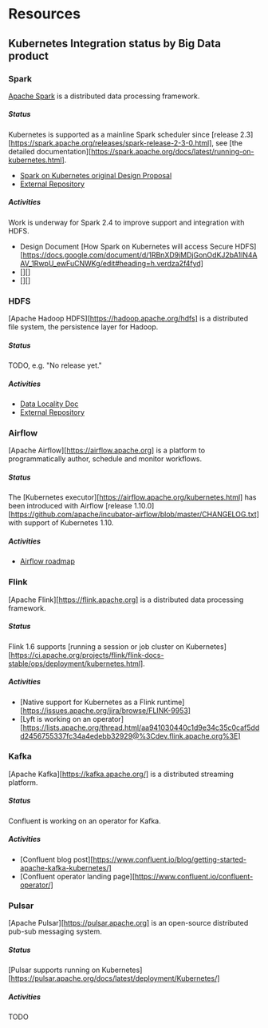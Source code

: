 # Resources

## Kubernetes Integration status by Big Data product

### Spark

[Apache Spark](https://spark.apache.org) is a distributed data processing framework. 

##### Status

Kubernetes is supported as a mainline Spark scheduler since [release 2.3][https://spark.apache.org/releases/spark-release-2-3-0.html], see [the detailed documentation][https://spark.apache.org/docs/latest/running-on-kubernetes.html].

* [Spark on Kubernetes original Design Proposal](https://docs.google.com/document/d/1_bBzOZ8rKiOSjQg78DXOA3ZBIo_KkDJjqxVuq0yXdew/edit#)
* [External Repository](https://github.com/apache-spark-on-k8s/spark)

##### Activities 

Work is underway for Spark 2.4 to improve support and integration with HDFS.
* Design Document [How Spark on Kubernetes will access Secure HDFS][https://docs.google.com/document/d/1RBnXD9jMDjGonOdKJ2bA1lN4AAV_1RwpU_ewFuCNWKg/edit#heading=h.verdza2f4fyd]  
* [][]  
* [][]  

### HDFS

[Apache Hadoop HDFS][https://hadoop.apache.org/hdfs] is a distributed file system, the persistence layer for Hadoop.

##### Status

TODO, e.g. "No release yet."

##### Activities

* [Data Locality Doc](https://docs.google.com/document/d/1TAC6UQDS3M2sin2msFcZ9UBBQFyyz4jFKWw5BM54cQo/edit)
* [External Repository](https://github.com/apache-spark-on-k8s/kubernetes-HDFS)

### Airflow

[Apache Airflow][https://airflow.apache.org] is a platform to programmatically author, schedule and monitor workflows.

##### Status

The [Kubernetes executor][https://airflow.apache.org/kubernetes.html]  has been introduced with Airflow [release 1.10.0][https://github.com/apache/incubator-airflow/blob/master/CHANGELOG.txt]  with support of Kubernetes 1.10. 

##### Activities

* [Airflow roadmap](https://cwiki.apache.org/confluence/pages/viewpage.action?pageId=71013666)

### Flink

[Apache Flink][https://flink.apache.org] is a distributed data processing framework.

##### Status

Flink 1.6 supports [running a session or job cluster on Kubernetes][https://ci.apache.org/projects/flink/flink-docs-stable/ops/deployment/kubernetes.html].

##### Activities

* [Native support for Kubernetes as a Flink runtime][https://issues.apache.org/jira/browse/FLINK-9953] 
* [Lyft is working on an operator][https://lists.apache.org/thread.html/aa941030440c1d9e34c35c0caf5ddd2456755337fc34a4edebb32929@%3Cdev.flink.apache.org%3E] 

### Kafka

[Apache Kafka][https://kafka.apache.org/] is a distributed streaming platform.

##### Status

Confluent is working on an operator for Kafka.

##### Activities   

* [Confluent blog post][https://www.confluent.io/blog/getting-started-apache-kafka-kubernetes/] 
* [Confluent operator landing page][https://www.confluent.io/confluent-operator/] 

### Pulsar

[Apache Pulsar][https://pulsar.apache.org] is an open-source distributed pub-sub messaging system.

##### Status

[Pulsar supports running on Kubernetes][https://pulsar.apache.org/docs/latest/deployment/Kubernetes/] 

##### Activities

TODO

